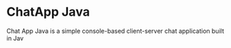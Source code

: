 <h1>ChatApp Java</h1>
<p>
  Chat App Java is a simple console-based client-server chat application built in Jav
</p> 

